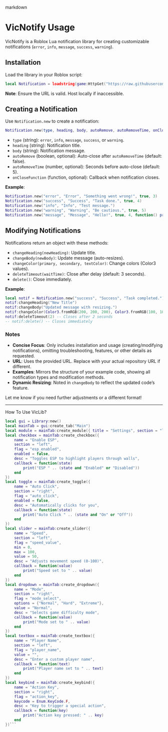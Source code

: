 markdown
# VicNotify Usage

VicNotify is a Roblox Lua notification library for creating customizable notifications (`error`, `info`, `message`, `success`, `warning`).

## Installation
Load the library in your Roblox script:

```lua
local Notification = loadstring(game:HttpGet("https://raw.githubusercontent.com/RudertTiktok/VICLIB/refs/heads/main/VICNOTIFY", true))()
```

**Note**: Ensure the URL is valid. Host locally if inaccessible.

## Creating a Notification
Use `Notification.new` to create a notification:

```lua
Notification.new(type, heading, body, autoRemove, autoRemoveTime, onCloseFunction)
```

- `type` (string): `error`, `info`, `message`, `success`, or `warning`.
- `heading` (string): Notification title.
- `body` (string): Notification message.
- `autoRemove` (boolean, optional): Auto-close after `autoRemoveTime` (default: false).
- `autoRemoveTime` (number, optional): Seconds before auto-close (default: 5).
- `onCloseFunction` (function, optional): Callback when notification closes.

**Example**:
```lua
Notification.new("error", "Error", "Something went wrong!", true, 3)
Notification.new("success", "Success", "Task done.", true, 4)
Notification.new("info", "Info", "Test message.")
Notification.new("warning", "Warning", "Be cautious.", true, 5)
Notification.new("message", "Message", "Hello!", true, 4, function() print("Closed!") end)
```

## Modifying Notifications
Notifications return an object with these methods:

- `changeHeading(newHeading)`: Update title.
- `changeBody(newBody)`: Update message (auto-resizes).
- `changeColor(primary, secondary, textColor)`: Change colors (Color3 values).
- `deleteTimeout(waitTime)`: Close after delay (default: 3 seconds).
- `delete()`: Close immediately.

**Example**:
```lua
local notif = Notification.new("success", "Success", "Task completed.")
notif:changeHeading("New Title")
notif:changeBody("Updated message with resizing.")
notif:changeColor(Color3.fromRGB(200, 200, 200), Color3.fromRGB(100, 100, 100), Color3.fromRGB(255, 255, 255))
notif:deleteTimeout(2) -- Closes after 2 seconds
-- notif:delete() -- Closes immediately
```

### Notes
- **Concise Focus**: Only includes installation and usage (creating/modifying notifications), omitting troubleshooting, features, or other details as requested.
- **URL**: Uses the provided URL. Replace with your actual repository URL if different.
- **Examples**: Mirrors the structure of your example code, showing all notification types and modification methods.
- **Dynamic Resizing**: Noted in `changeBody` to reflect the updated code’s feature.

Let me know if you need further adjustments or a different format!

---

How To Use VicLib?

```lua
local gui = Library:new()
local mainTab = gui:create_tab("Main")
local module = mainTab:create_module({ title = "Settings", section = "left" })
local checkbox = mainTab:create_checkbox({
    name = "Enable ESP",
    section = "left",
    flag = "esp_enabled",
    enabled = false,
    desc = "Toggles ESP to highlight players through walls",
    callback = function(state)
        print("ESP " .. (state and "Enabled" or "Disabled"))
    end
})
local toggle = mainTab:create_toggle({
    name = "Auto Click",
    section = "right",
    flag = "auto_click",
    enabled = false,
    desc = "Automatically clicks for you",
    callback = function(state)
        print("Auto Click " .. (state and "On" or "Off"))
    end
})
local slider = mainTab:create_slider({
    name = "Speed",
    section = "left",
    flag = "speed_value",
    min = 0,
    max = 100,
    value = 50,
    desc = "Adjusts movement speed (0-100)",
    callback = function(value)
        print("Speed set to " .. value)
    end
})
local dropdown = mainTab:create_dropdown({
    name = "Mode",
    section = "right",
    flag = "mode_select",
    options = {"Normal", "Hard", "Extreme"},
    value = "Normal",
    desc = "Selects game difficulty mode",
    callback = function(value)
        print("Mode set to " .. value)
    end
})
local textbox = mainTab:create_textbox({
    name = "Player Name",
    section = "left",
    flag = "player_name",
    value = "",
    desc = "Enter a custom player name",
    callback = function(text)
        print("Player name set to " .. text)
    end
})
local keybind = mainTab:create_keybind({
    name = "Action Key",
    section = "right",
    flag = "action_key",
    keycode = Enum.KeyCode.F,
    desc = "Key to trigger a special action",
    callback = function(key)
        print("Action key pressed: " .. key)
    end
})```
